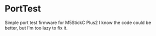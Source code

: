 # PortTest
Simple port test firmware for M5StickC Plus2
I know the code could be better, but I'm too lazy to fix it.
